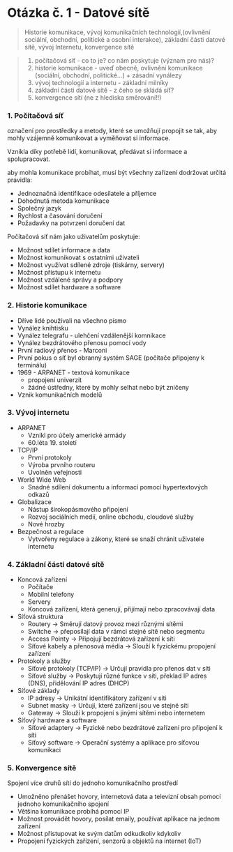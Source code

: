 # Otázka č. 1 - Datové sítě


> Historie komunikace, vývoj komunikačních technologií,(ovlivnění sociální, obchodní, politické a osobní interakce), základní části datové sítě, vývoj Internetu, konvergence sítě
 
> 1) počítačová síť - co to je? co nám poskytuje (význam pro nás)?
> 2) historie komunikace - uveď obecně, ovlivnění komunikace (sociální, obchodní, politické…) + zásadní vynálezy
> 3) vývoj technologií a internetu - základní milníky
> 4) základní části datové sítě - z čeho se skládá síť?
> 5) konvergence sítí (ne z hlediska směrování!!)

### 1. Počítačová síť

označení pro prostředky a metody, které se umožňují propojit se tak, aby mohly vzájemně komunikovat a vyměňovat si informace.

Vznikla díky potřebě lidí, komunikovat, předávat si informace a spolupracovat.

aby mohla komunikace probíhat, musí být všechny zařízení dodržovat určitá pravidla: 
- Jednoznačná identifikace odesílatele a příjemce
- Dohodnutá metoda komunikace
- Společný jazyk
- Rychlost a časování doručení
- Požadavky na potvrzení doručení dat

Počítačová síť nám jako uživatelům poskytuje:
- Možnost sdílet informace a data
- Možnost komunikovat s ostatními uživateli
- Možnost využívat sdílené zdroje (tiskárny, servery)
- Možnost přístupu k internetu
- Možnost vzdálené správy a podpory
- Možnost sdílet hardware a software


### 2. Historie komunikace
- Dříve lidé používali na všechno písmo
- Vynález knihtisku
- Vynález telegrafu - ulehčení vzdálenější komnikace
- Vynález bezdrátového přenosu pomocí vody
- První radiový přenos - Marconi
- První pokus o síť byl obranný systém SAGE (počítače připojeny k terminálu)
- 1969 - ARPANET - textová komunikace
  - propojení univerzit
  - žádné ústředny, které by mohly selhat nebo být zničeny
- Vznik komunikačních modelů
### 3. Vývoj internetu
- ARPANET
    - Vznikl pro účely americké armády
    - 60.léta 19. století
- TCP/IP
    - První protokoly
    - Výroba prvního routeru
    - Uvolněn veřejnosti
- World Wide Web
    - Snadné sdílení dokumentu a informací pomocí hypertextových odkazů
- Globalizace
    - Nástup širokopásmového připojení
    - Rozvoj sociálních medií, online obchodu, cloudové služby
    - Nové hrozby
- Bezpečnost a regulace
    - Vytvořeny regulace a zákony, které se snaží chránit uživatele internetu

### 4. Základní části datové sítě
- Koncová zařízení
    - Počítače
    - Mobilní telefony
    - Servery
    - Koncová zařízení, která generují, přijímají nebo zpracovávají data
- Síťová struktura
    - Routery -> Směrují datový provoz mezi různými sítěmi
    - Switche -> přeposílají data v rámci stejné sítě nebo segmentu
    - Access Pointy -> Připojují bezdrátová zařízení k síti
    - Síťové kabely a přenosová média -> Slouží k fyzickému propojení zařízení
- Protokoly a služby
    - Síťové protokoly (TCP/IP) -> Určují pravidla pro přenos dat v síti
    - Síťové služby -> Poskytují různé funkce v síti, překlad IP adres (DNS), přidělování IP adres (DHCP)
- Síťové základy
    - IP adresy -> Unikátní identifikátory zařízení v síti
    - Subnet masky -> Určují, které zařízení jsou ve stejné síti
    - Gateway -> Slouží k propojení s jinými sítěmi nebo internetem
- Síťový hardware a software
    - Síťové adaptery -> Fyzické nebo bezdrátové zařízení pro připojení k síti
    - Síťový software -> Operační systémy a aplikace pro síťovou komunikaci

### 5. Konvergence sítě
Spojení více druhů sítí do jednoho komunikačního prostředí
- Umožněno přenášet hovory, internetová data a televizní obsah pomocí jednoho komunikačního spojení
- Většina komunikace probíhá pomocí IP
- Možnost provádět hovory, posílat emaily, používat aplikace na jednom zařízení
- Možnost přistupovat ke svým datům odkudkoliv kdykoliv
- Propojení fyzických zařízení, senzorů a objektů na internet (IoT)